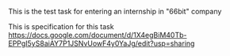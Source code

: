 This is the test task for entering an internship in "66bit" company

This is specification for this task
https://docs.google.com/document/d/1X4egBiM40Tb-EPPgI5yS8aiAY7P1JSNvUowF4y0YaJg/edit?usp=sharing
